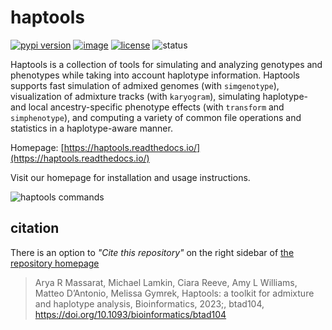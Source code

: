 # haptools
[![pypi version](https://img.shields.io/pypi/v/haptools)](https://pypi.org/project/haptools)
[![image](https://anaconda.org/bioconda/haptools/badges/version.svg)](https://anaconda.org/bioconda/haptools)
[![license](https://img.shields.io/pypi/l/haptools)](LICENSE)
![status](https://github.com/CAST-genomics/haptools/workflows/Tests/badge.svg)

Haptools is a collection of tools for simulating and analyzing genotypes and phenotypes while taking into account haplotype information. Haptools supports fast simulation of admixed genomes (with `simgenotype`), visualization of admixture tracks (with `karyogram`), simulating haplotype- and local ancestry-specific phenotype effects (with `transform` and `simphenotype`), and computing a variety of common file operations and statistics in a haplotype-aware manner.

Homepage: [https://haptools.readthedocs.io/](https://haptools.readthedocs.io/)

Visit our homepage for installation and usage instructions.

![haptools commands](https://drive.google.com/uc?id=1c0i_Hjms7579s24zRsKp5yMs7BxNHed_)

## citation
There is an option to _"Cite this repository"_ on the right sidebar of [the repository homepage](https://github.com/CAST-genomics/haptools)

> Arya R Massarat, Michael Lamkin, Ciara Reeve, Amy L Williams, Matteo D’Antonio, Melissa Gymrek, Haptools: a toolkit for admixture and haplotype analysis, Bioinformatics, 2023;, btad104, https://doi.org/10.1093/bioinformatics/btad104
